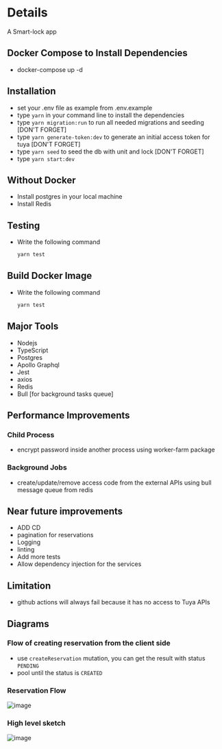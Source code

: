 # Details 
A Smart-lock app 

## Docker Compose to Install Dependencies
- docker-compose up -d 

## Installation
- set your .env file as example from .env.example
- type `yarn` in your command line to install the dependencies
- type `yarn migration:run` to run all needed migrations and seeding [DON'T FORGET]
- type `yarn generate-token:dev` to generate an initial access token for tuya [DON'T FORGET]
- type `yarn seed` to seed the db with unit and lock [DON'T FORGET]
- type `yarn start:dev`

## Without Docker
- Install postgres in your local machine
- Install Redis

## Testing
- Write the following command 
  
    ```bash
    yarn test
    ```
## Build Docker Image
- Write the following command 
  
    ```bash
    yarn test
    ```
## Major Tools
- Nodejs
- TypeScript
- Postgres
- Apollo Graphql
- Jest
- axios
- Redis
- Bull [for background tasks queue]

## Performance Improvements
### Child Process
- encrypt password inside another process using worker-farm package
### Background Jobs
- create/update/remove access code from the external APIs using bull message queue from redis
  
## Near future improvements 
- ADD CD
- pagination for reservations
- Logging
- linting
- Add more tests
- Allow dependency injection for the services


## Limitation
- github actions will always fail because it has no access to Tuya APIs

  

## Diagrams 

### Flow of creating reservation from the client side
- use `createReservation` mutation, you can get the result with status `PENDING`
- pool until the status is `CREATED`
  
### Reservation Flow
![image](https://user-images.githubusercontent.com/22199342/179476239-d648f379-d99d-43ec-b42d-5aad16124f75.png)

### High level sketch 
![image](https://user-images.githubusercontent.com/22199342/179476790-1d710566-3dab-4879-8bb9-6d3600abfef2.png)

